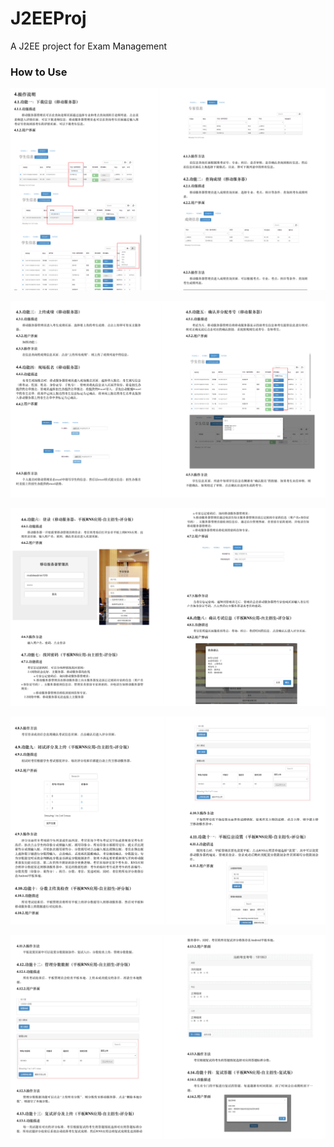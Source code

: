 # J2EEProj

A J2EE project for Exam Management

### How to Use


![](screenshot/1.png)

![](screenshot/2.png)

![](screenshot/3.png)

![](screenshot/4.png)

![](screenshot/5.png)

